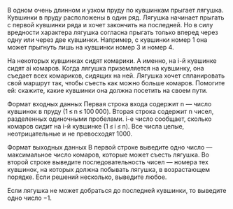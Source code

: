 В одном очень длинном и узком пруду по кувшинкам прыгает лягушка. 
Кувшинки в пруду расположены в один ряд. 
Лягушка начинает прыгать с первой кувшинки ряда и хочет закончить на последней. 
Но в силу вредности характера лягушка согласна прыгать только вперед через 
одну или через две кувшинки. Например, с кувшинки номер 1 она может прыгнуть 
лишь на кувшинки номер 3 и номер 4.

На некоторых кувшинках сидят комарики. А именно, на i-й кувшинке 
сидят ai комаров. Когда лягушка приземляется на кувшинку, она съедает всех 
комариков, сидящих на ней. Лягушка хочет спланировать свой маршрут так, 
чтобы съесть как можно больше комаров. 
Помогите ей: скажите, какие кувшинки она должна посетить на своем пути.

Формат входных данных
Первая строка входа содержит n — число кувшинок в пруду (1 ≤ n ≤ 100 000).
Вторая строка содержит n чисел, разделенных одиночными пробелами. 
i-е число сообщает, сколько комаров сидит на i-й кувшинке (1 ≤ i ≤ n). 
Все числа целые, неотрицательные и не превосходят 1000.

Формат выходных данных
В первой строке выведите одно число — максимальное число комаров, 
которые может съесть лягушка. Во второй строке выведите последовательность 
чисел — номера тех кувшинок, на которых должна побывать лягушка, в 
возрастающем порядке. Если решений несколько, выведите любое.

Если лягушка не может добраться до последней кувшинки, то выведите одно число −1.